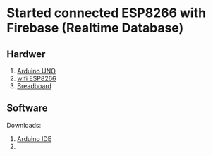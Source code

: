 # Started connected ESP8266 with Firebase (Realtime Database)

## Hardwer
1. [Arduino UNO](https://www.arduino.cc/en/main/arduinoBoardUno)
1. [wifi ESP8266](https://developers.wia.io/things/esp8266) 
1. [Breadboard](https://www.amazon.com/JBtek-Transparent-Terminal-Optimizer-Breadboard/dp/B00SSQHRC2)

## Software 
Downloads:
1. [Arduino IDE](https://www.arduino.cc/en/software)
1. 
